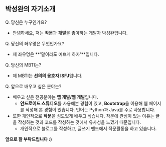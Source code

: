 ## 박성완의 자기소개

Q. 당신은 누구인가요?

* 안녕하세요, 저는 **작문**과 **개발**을 좋아하는 개발자 박성완입니다.

Q. 당신의 좌우명은 무엇인가요?

* 제 좌우명은 **'말이라도 예쁘게 하자'**입니다.

Q. 당신의 MBTI는?

* 제 MBTI는 **선의의 옹호자 ISFJ**입니다. 

Q. 앞으로 배우고 싶은 분야는?

* 배우고 싶은 전공분야는 **앱 개발/웹 개발**입니다.
  * **안드로이드 스튜디오**를 사용해본 경험이 있고, **Bootstrap**을 이용해 웹 페이지를 작성해 본 경험이 있습니다. 언어는 Python과 Java를 주로 사용합니다.
* 또한 개인적으로 **작문**을 심도있게 배우고 싶습니다. 작문에 관심이 있는 이유는 글을 작성하는 것과 코드를 작성하는 것에서 유사성을 느꼈기 때문입니다.
  * 개인적으로 블로그를 작성하고, 글쓰기 밴드에서 작문활동을 하고 있습니다.



**앞으로 잘 부탁드립니다 :)**